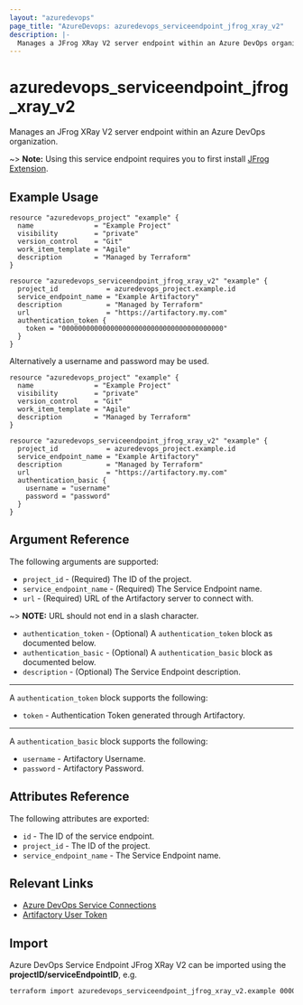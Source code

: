 ```yaml
---
layout: "azuredevops"
page_title: "AzureDevops: azuredevops_serviceendpoint_jfrog_xray_v2"
description: |-
  Manages a JFrog XRay V2 server endpoint within an Azure DevOps organization.
---
```


# azuredevops_serviceendpoint_jfrog_xray_v2

Manages an JFrog XRay V2 server endpoint within an Azure DevOps organization. 

~> **Note:** Using this service endpoint requires you to first install [JFrog Extension](https://marketplace.visualstudio.com/items?itemName=JFrog.jfrog-azure-devops-extension).

## Example Usage

```hcl
resource "azuredevops_project" "example" {
  name               = "Example Project"
  visibility         = "private"
  version_control    = "Git"
  work_item_template = "Agile"
  description        = "Managed by Terraform"
}

resource "azuredevops_serviceendpoint_jfrog_xray_v2" "example" {
  project_id            = azuredevops_project.example.id
  service_endpoint_name = "Example Artifactory"
  description           = "Managed by Terraform"
  url                   = "https://artifactory.my.com"
  authentication_token {
    token = "0000000000000000000000000000000000000000"
  }
}
```
Alternatively a username and password may be used.

```hcl
resource "azuredevops_project" "example" {
  name               = "Example Project"
  visibility         = "private"
  version_control    = "Git"
  work_item_template = "Agile"
  description        = "Managed by Terraform"
}

resource "azuredevops_serviceendpoint_jfrog_xray_v2" "example" {
  project_id            = azuredevops_project.example.id
  service_endpoint_name = "Example Artifactory"
  description           = "Managed by Terraform"
  url                   = "https://artifactory.my.com"
  authentication_basic {
    username = "username"
    password = "password"
  }
}
```

## Argument Reference

The following arguments are supported:

* `project_id` - (Required) The ID of the project.
* `service_endpoint_name` - (Required) The Service Endpoint name.
* `url` - (Required) URL of the Artifactory server to connect with.

~> **NOTE:** URL should not end in a slash character.

* `authentication_token` - (Optional) A `authentication_token` block as documented below.
* `authentication_basic` - (Optional) A `authentication_basic` block as documented below.
* `description` - (Optional) The Service Endpoint description.

---

A `authentication_token` block supports the following:

* `token` - Authentication Token generated through Artifactory.

---

A `authentication_basic` block supports the following:

* `username` - Artifactory Username.
* `password` - Artifactory Password.

## Attributes Reference

The following attributes are exported:

* `id` - The ID of the service endpoint.
* `project_id` - The ID of the project.
* `service_endpoint_name` - The Service Endpoint name.

## Relevant Links
* [Azure DevOps Service Connections](https://docs.microsoft.com/en-us/azure/devops/pipelines/library/service-endpoints?view=azure-devops&tabs=yaml)
* [Artifactory User Token](https://docs.artifactory.org/latest/user-guide/user-token/)

## Import
Azure DevOps Service Endpoint JFrog XRay V2 can be imported using the **projectID/serviceEndpointID**, e.g.

```sh
terraform import azuredevops_serviceendpoint_jfrog_xray_v2.example 00000000-0000-0000-0000-000000000000/00000000-0000-0000-0000-000000000000
```
